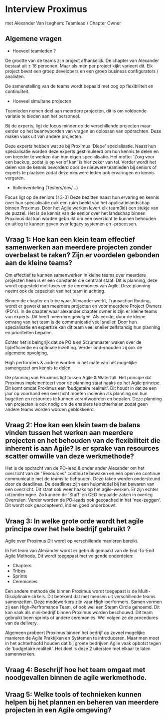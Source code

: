 # Interview Proximus

met Alexander Van Iseghem: Teamlead / Chapter Owner

## Algemene vragen

- Hoeveel teamleden ?

De grootte van de teams zijn project afhankelijk. De chapter van Alexander bestaat uit ± 16 personen. Maar als men per project kijkt varieert dit. Elk project bevat een groep developers en een groep business configurators / analisten.

De samenstelling van de teams wordt bepaald met oog op flexibiliteit en continuïteit.

- Hoeveel simultane projecten

Teamleden nemen deel aan meerdere projecten, dit is om voldoende variatie te bieden aan het personeel.

Bij de experts, ligt de focus minder op de verschillende projecten maar eerder op het beantwoorden van vragen en oplossen van opdrachten. Deze maken vaak uit van andere projecten.

Deze experts hebben wat ze bij Proximus 'Diepe' specialisatie. Naast hun specialisatie worden deze experts gestimuleerd om hun kennis te delen en om breeder te werken dan hun eigen specialisatie. Het motto: 'Zorg voor een backup, zodat je op verlof kan' is hier zeker van tel. Verder wordt het delen van de kennis bevorderd door de nieuwere teamleden bij seniors of experts te plaatsen zodat deze nieuwere leden ook ervaringen en kennis vergaren.

- Rollenverdeling (Testers/dev/...)

Focus ligt op de seniors (±2-3)
Deze bezitten naast hun ervaring en kennis over hun specialisatie ook een ruim beeld van het applicatielandschap binnen Proximus. Door het Agile werken levert elk team(lid) een stukje van de puzzel. Het is de kennis van de senior over het landschap binnen Proximus dat kan worden gebruikt om een overzicht te kunnen behouden en uitleg te kunnen geven over legacy systemen en -processen.

## Vraag 1: Hoe kan een klein team effectief samenwerken aan meerdere projecten zonder overbelast te raken? Zijn er voordelen gebonden aan de kleine teams?

Om effectief te kunnen samenwerken in kleine teams over meerdere projecten heen is er een constante die centraal staat. Dit is planning, deze wordt opgesteld met fases en de ceremonies van Agile. Deze planning neemt ook de capaciteit van het team in achting.

Binnen de chapter en tribe waar Alexander werkt, Transaction Routing, wordt er gewerkt aan meerdere projecten en voor meerdere Project Owners (PO's). In de chapter waar alexander chapter owner is zijn er kleine teams van experts. Dit heeft meerdere gevolgen. Als eerste, door de kleine omvang van het team is de communicatie veel sneller. Door hun specialisatie en expertise kan dit team veel sneller zelfstandig hun planning en prioriteiten bepalen.

Echter het is belngrijk dat de PO's en Scrummaster waken over de tijdefficientie en optimale inzetting. Verder onderhouden zij ook de algemene opvolging.

High performers & andere worden in het mate van het mogelijke samengezet om kennis te delen.

De planning van Proximus ligt tussen Agile & Waterfall. Het principe dat Proximus implementeert voor de planning staat haaks op het Agile principe. Dit komt omdat Proximus een 'budgetaire realiteit'. Dit houdt in dat ze een jaar op voorhand  een overzicht moeten indienen als planning om hun bugetten en resources te kunnen verantwoorden en bepalen. Deze planning van projecten is ook nodig om de enablers te achterhalen zodat geen andere teams worden worden geblokkeerd.

## Vraag 2: Hoe kan een klein team de balans vinden tussen het werken aan meerdere projecten en het behouden van de flexibiliteit die inherent is aan Agile? Is er sprake van resources scatter omwille van deze werkmethode?

Het is de opdracht van de PO-lead & onder ander Alexander om het overzicht van de "Resources" continu te bewaken en een open en continue communicatie met de teams te behouden. Deze taken worden ondersteund door de deadlines. De deadlines zijn een hulpmiddel bij het bewaren van een overzicht. Dit staat ook weer haaks op het agile-werken.
Er zijn echter uitzonderingne. Zo kunnen de 'Staff' en CEO bepaalde zaken in overleg Overrulen. Verder worden de PO-leads ook gecoached in het 'nee-zeggen'. Dit wordt ook geaccepteerd, indien goed onderbouwt.

## Vraag 3: In welke grote orde wordt het agile principe over het hele bedrijf gebruikt ?

Agile over Proximus
Dit wordt op verschillende manieren  bereikt.

In het team van Alexander wordt er gebruik gemaakt van de End-To-End Agile Methode. Dit wordt toegepast met volgende onderdelen:

- Chapters
- Tribes
- Sprints
- Ceremonies

Een andere methode die binnen Proximus wordt toegepast is de Multi-Disciplinaire cirkels. Dit betekent dat met mensen uit verschillende teams samenzetten. Deze medewerkers zijn vaar High-performers. Samen vormen zij een High-Perfromance Team, of ook wel een Steam Circle genoemd. Dit kan vaak als mini-bedrijf binnen Proximus worden beschouwd. Dit team gebruikt been sprints of andere ceremonies. Wel volgen ze de procedures van de delivery.

Algemeen probeert Proximus binnen het bedrijf op zoveel mogelijke manieren de Agile Praktijken en Systemen te introduceren. Maar men moet in het achterhoofd houden dat bij groete bedrijven Agile vaak opbotst tegen de 'budgetaire realiteit'. Het doel is deze 2 uitersten met elkaar te laten samenwerken.

## Vraag 4: Beschrijf hoe het team omgaat met noodgevallen binnen de agile werkmethode.



## Vraag 5: Welke tools of technieken kunnen helpen bij het plannen en beheren van meerdere projecten in een Agile omgeving?


